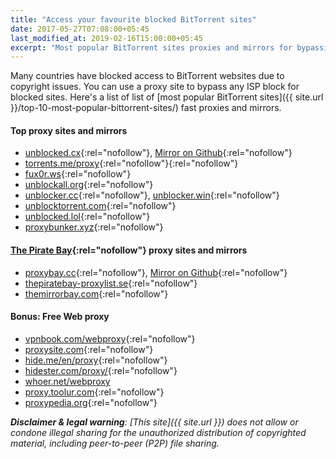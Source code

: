 ```yaml
---
title: "Access your favourite blocked BitTorrent sites"
date: 2017-05-27T07:08:00+05:45
last_modified_at: 2019-02-16T15:00:00+05:45
excerpt: "Most popular BitTorrent sites proxies and mirrors for bypassing your country or territory Internet censorship."
---
```


Many countries have blocked access to BitTorrent websites due to copyright issues. You can use a proxy site to bypass any ISP block for blocked sites. Here's a list of list of [most popular BitTorrent sites]({{ site.url }}/top-10-most-popular-bittorrent-sites/) fast proxies and mirrors.

#### Top proxy sites and mirrors

* [unblocked.cx](https://unblocked.cx/){:rel="nofollow"}, [Mirror on Github](https://unblocked-pw.github.io/){:rel="nofollow"}
* [torrents.me/proxy](https://torrents.me/proxy/){:rel="nofollow"}{:rel="nofollow"}
* [fux0r.ws](https://fux0r.ws/){:rel="nofollow"}
* [unblockall.org](https://unblockall.org/){:rel="nofollow"}
* [unblocker.cc](https://unblocker.cc/){:rel="nofollow"}, [unblocker.win](https://unblocker.win/){:rel="nofollow"}
* [unblocktorrent.com](https://unblocktorrent.com/){:rel="nofollow"}
* [unblocked.lol](http://unblocked.lol/){:rel="nofollow"}
* [proxybunker.xyz](http://proxybunker.xyz/){:rel="nofollow"}

#### [The Pirate Bay](https://thepiratebay.org/){:rel="nofollow"} proxy sites and mirrors

* [proxybay.cc](https://proxybay.cc/){:rel="nofollow"}, [Mirror on Github](https://proxybay.github.io/){:rel="nofollow"}
* [thepiratebay-proxylist.se](https://thepiratebay-proxylist.se/){:rel="nofollow"}
* [themirrorbay.com](http://www.themirrorbay.com/){:rel="nofollow"}

#### Bonus: Free Web proxy

* [vpnbook.com/webproxy](https://www.vpnbook.com/webproxy){:rel="nofollow"}
* [proxysite.com](https://www.proxysite.com/){:rel="nofollow"}
* [hide.me/en/proxy](https://hide.me/en/proxy){:rel="nofollow"}
* [hidester.com/proxy/](https://hidester.com/proxy/){:rel="nofollow"}
* [whoer.net/webproxy](https://whoer.net/webproxy)
* [proxy.toolur.com](https://proxy.toolur.com/){:rel="nofollow"}
* [proxypedia.org](https://proxypedia.org/){:rel="nofollow"}

_**Disclaimer & legal warning**: [This site]({{ site.url }}) does not allow or condone illegal sharing for the unauthorized distribution of copyrighted material, including peer-to-peer (P2P) file sharing._
